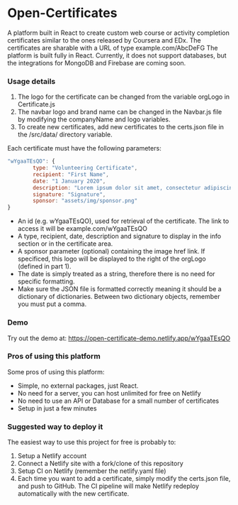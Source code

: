 # Open-Certificates
A platform built in React to create custom web course or activity completion certificates similar to the ones released by Coursera and EDx. The certificates are sharable with a URL of type example.com/AbcDeFG
The platform is built fully in React. Currently, it does not support databases, but the integrations for MongoDB and Firebase are coming soon.


### Usage details
1. The logo for the certificate can be changed from the variable orgLogo in Certificate.js
2. The navbar logo and brand name can be changed in the Navbar.js file by modifying the companyName and logo variables.
3. To create new certificates, add new certificates to the certs.json file in the /src/data/ directory variable.

Each certificate must have the following parameters:
```javascript
"wYgaaTEsQO": {
		type: "Volunteering Certificate",
		recipient: "First Name",
		date: "1 January 2020",
		description: "Lorem ipsum dolor sit amet, consectetur adipiscing elit.",
		signature: "Signature",
		sponsor: "assets/img/sponsor.png"
}
```
- An id (e.g. wYgaaTEsQO), used for retrieval of the certificate. The link to access it will be example.com/wYgaaTEsQO
- A type, recipient, date, description and signature to display in the info section or in the certificate area.
- A sponsor parameter (optional) containing the image href link. If specificed, this logo will be displayed to the right of the orgLogo (defined in part 1).
- The date is simply treated as a string, therefore there is no need for specific formatting.
- Make sure the JSON file is formatted correctly meaning it should be a dictionary of dictionaries. Between two dictionary objects, remember you must put a comma.


### Demo
Try out the demo at: https://open-certificate-demo.netlify.app/wYgaaTEsQO

### Pros of using this platform
Some pros of using this platform:
- Simple, no external packages, just React.
- No need for a server, you can host unlimited for free on Netlify
- No need to use an API or Database for a small number of certificates
- Setup in just a few minutes

### Suggested way to deploy it
The easiest way to use this project for free is probably to:
1. Setup a Netlify account
2. Connect a Netlify site with a fork/clone of this repository
3. Setup CI on Netlify (remember the netlify.yaml file)
4. Each time you want to add a certificate, simply modify the certs.json file, and push to GitHub. The CI pipeline will make Netlify redeploy automatically with the new certificate.
